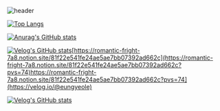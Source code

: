 ![header](https://capsule-render.vercel.app/api?type=slice)

[![Top Langs](https://github-readme-stats.vercel.app/api/top-langs/?username=zuicy99)](https://github.com/anuraghazra/github-readme-stats)

[![Anurag's GitHub stats](https://github-readme-stats.vercel.app/api?username=zuicy99)](https://github.com/anuraghazra/github-readme-stats)

[![Velog's GitHub stats]([https://velog-readme-stats.vercel.app/api/badge?name=eungyeole)](https://romantic-fright-7a8.notion.site/81f22e541fe24ae5ae7bb07392ad662c)[https://romantic-fright-7a8.notion.site/81f22e541fe24ae5ae7bb07392ad662c](https://romantic-fright-7a8.notion.site/81f22e541fe24ae5ae7bb07392ad662c?pvs=74)https://romantic-fright-7a8.notion.site/81f22e541fe24ae5ae7bb07392ad662c?pvs=74](https://velog.io/@eungyeole) 

[![Velog's GitHub stats](https://velog-readme-stats.vercel.app/api?name=eungyeole&tag=github)](https://github.com/eungyeole/velog-readme-stats)
